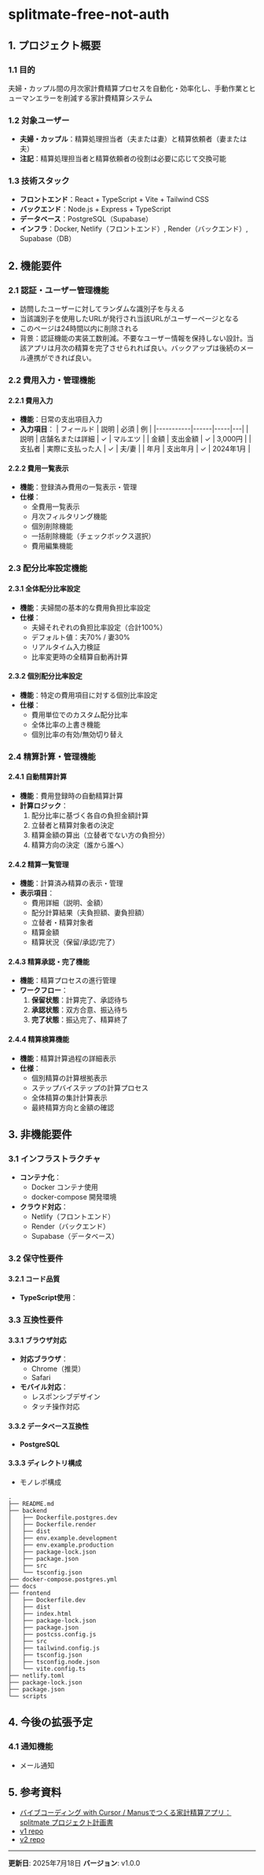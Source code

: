 # splitmate-free-not-auth
## 1. プロジェクト概要

### 1.1 目的
夫婦・カップル間の月次家計費精算プロセスを自動化・効率化し、手動作業とヒューマンエラーを削減する家計費精算システム

### 1.2 対象ユーザー
- **夫婦・カップル**：精算処理担当者（夫または妻）と精算依頼者（妻または夫）
- **注記**：精算処理担当者と精算依頼者の役割は必要に応じて交換可能

### 1.3 技術スタック
- **フロントエンド**：React + TypeScript + Vite + Tailwind CSS
- **バックエンド**：Node.js + Express + TypeScript
- **データベース**：PostgreSQL（Supabase）
- **インフラ**：Docker, Netlify（フロントエンド）, Render（バックエンド）, Supabase（DB）

## 2. 機能要件

### 2.1 認証・ユーザー管理機能
- 訪問したユーザーに対してランダムな識別子を与える
- 当該識別子を使用したURLが発行され当該URLがユーザーページとなる
- このページは24時間以内に削除される
- 背景：認証機能の実装工数削減。不要なユーザー情報を保持しない設計。当該アプリは月次の精算を完了させられれば良い。バックアップは後続のメール連携ができれば良い。

### 2.2 費用入力・管理機能

#### 2.2.1 費用入力
- **機能**：日常の支出項目入力
- **入力項目**：
  | フィールド | 説明 | 必須 | 例 |
  |-----------|------|-----|---|
  | 説明 | 店舗名または詳細 | ✓ | マルエツ |
  | 金額 | 支出金額 | ✓ | 3,000円 |
  | 支払者 | 実際に支払った人 | ✓ | 夫/妻 |
  | 年月 | 支出年月 | ✓ | 2024年1月 |

#### 2.2.2 費用一覧表示
- **機能**：登録済み費用の一覧表示・管理
- **仕様**：
  - 全費用一覧表示
  - 月次フィルタリング機能
  - 個別削除機能
  - 一括削除機能（チェックボックス選択）
  - 費用編集機能

### 2.3 配分比率設定機能

#### 2.3.1 全体配分比率設定
- **機能**：夫婦間の基本的な費用負担比率設定
- **仕様**：
  - 夫婦それぞれの負担比率設定（合計100%）
  - デフォルト値：夫70% / 妻30%
  - リアルタイム入力検証
  - 比率変更時の全精算自動再計算

#### 2.3.2 個別配分比率設定
- **機能**：特定の費用項目に対する個別比率設定
- **仕様**：
  - 費用単位でのカスタム配分比率
  - 全体比率の上書き機能
  - 個別比率の有効/無効切り替え

### 2.4 精算計算・管理機能

#### 2.4.1 自動精算計算
- **機能**：費用登録時の自動精算計算
- **計算ロジック**：
  1. 配分比率に基づく各自の負担金額計算
  2. 立替者と精算対象者の決定
  3. 精算金額の算出（立替者でない方の負担分）
  4. 精算方向の決定（誰から誰へ）

#### 2.4.2 精算一覧管理
- **機能**：計算済み精算の表示・管理
- **表示項目**：
  - 費用詳細（説明、金額）
  - 配分計算結果（夫負担額、妻負担額）
  - 立替者・精算対象者
  - 精算金額
  - 精算状況（保留/承認/完了）

#### 2.4.3 精算承認・完了機能
- **機能**：精算プロセスの進行管理
- **ワークフロー**：
  1. **保留状態**：計算完了、承認待ち
  2. **承認状態**：双方合意、振込待ち
  3. **完了状態**：振込完了、精算終了

#### 2.4.4 精算検算機能
- **機能**：精算計算過程の詳細表示
- **仕様**：
  - 個別精算の計算根拠表示
  - ステップバイステップの計算プロセス
  - 全体精算の集計計算表示
  - 最終精算方向と金額の確認

## 3. 非機能要件

### 3.1 インフラストラクチャ
- **コンテナ化**：
  - Docker コンテナ使用
  - docker-compose 開発環境
- **クラウド対応**：
  - Netlify（フロントエンド）
  - Render（バックエンド）
  - Supabase（データベース）

### 3.2 保守性要件
#### 3.2.1 コード品質
- **TypeScript使用**：

### 3.3 互換性要件
#### 3.3.1 ブラウザ対応
- **対応ブラウザ**：
  - Chrome（推奨）
  - Safari
- **モバイル対応**：
  - レスポンシブデザイン
  - タッチ操作対応

#### 3.3.2 データベース互換性
- **PostgreSQL**

#### 3.3.3 ディレクトリ構成
- モノレポ構成
```
.
├── README.md
├── backend
│   ├── Dockerfile.postgres.dev
│   ├── Dockerfile.render
│   ├── dist
│   ├── env.example.development
│   ├── env.example.production
│   ├── package-lock.json
│   ├── package.json
│   ├── src
│   └── tsconfig.json
├── docker-compose.postgres.yml
├── docs
├── frontend
│   ├── Dockerfile.dev
│   ├── dist
│   ├── index.html
│   ├── package-lock.json
│   ├── package.json
│   ├── postcss.config.js
│   ├── src
│   ├── tailwind.config.js
│   ├── tsconfig.json
│   ├── tsconfig.node.json
│   └── vite.config.ts
├── netlify.toml
├── package-lock.json
├── package.json
└── scripts
```

## 4. 今後の拡張予定

### 4.1 通知機能
- メール通知

## 5. 参考資料
- [バイブコーディング with Cursor / Manusでつくる家計精算アプリ：splitmate プロジェクト計画書](https://note.com/studymemot/n/nc1c9e79d6eb8)
- [v1 repo](https://github.com/atsushimemet/splitmate)
- [v2 repo](https://github.com/atsushimemet/splitmate-free)

---

**更新日**: 2025年7月18日
**バージョン**: v1.0.0
